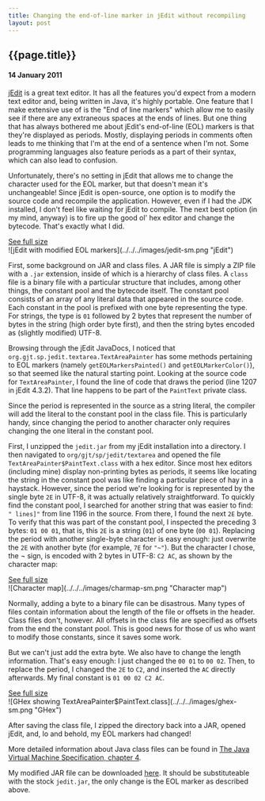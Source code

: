 ```yaml
---
title: Changing the end-of-line marker in jEdit without recompiling
layout: post
---
```


## {{page.title}}
#### 14 January 2011

[jEdit](http://jedit.org/ "jEdit Homepage")
is a great text editor. It has all the features you'd expect from a
modern text editor and, being written in Java, it's highly portable. One
feature that I make extensive use of is the "End of line markers" which allow
me to easily see if there are any extraneous spaces at the ends of lines.
But one thing that has always bothered me about jEdit's end-of-line (EOL)
markers is that they're displayed as periods. Mostly, displaying periods in
comments often leads to me thinking that I'm at the end of a sentence when I'm
not. Some programming languages also feature periods as a part of their
syntax, which can also lead to confusion.

Unfortunately, there's no setting in jEdit that allows me to change the
character used for the EOL marker, but that doesn't mean it's unchangeable!
Since jEdit is open-source, one option is to modify the source code and
recompile the application. However, even if I had the JDK installed, I don't
feel like waiting for jEdit to compile. The next best option (in my mind,
anyway) is to fire up the good ol' hex editor and change the bytecode. That's
exactly what I did.

<div class="caption"><a href="../../../images/jedit.png)">See full size</a></div>
![jEdit with modified EOL markers](../../../images/jedit-sm.png "jEdit")

First, some background on JAR and class files. A JAR file is simply a ZIP file
with a `.jar` extension, inside of which is a hierarchy of class files.
A `class` file is a binary file with a particular
structure that includes, among other things, the constant pool and the
bytecode itself. The constant pool consists of an array of any literal data
that appeared in the source code. Each constant in the pool is prefixed with
one byte representing the type. For strings, the type is `01`
followed by 2 bytes that represent the number of bytes in the string (high order
byte first), and then the string bytes encoded as (slightly modified) UTF-8.

Browsing through the jEdit JavaDocs, I noticed that
`org.gjt.sp.jedit.textarea.TextAreaPainter` has some methods pertaining to EOL
markers (namely `getEOLMarkersPainted()` and `getEOLMarkerColor()`), so that
seemed like the natural starting point. Looking at the source code for
`TextAreaPainter`, I found the line of code that draws the period (line 1207 in
jEdit 4.3.2). That line happens to be part of the `PaintText` private class.

Since the period is represented in the source as a string literal,
the compiler will add the literal to the constant pool in the class file. This
is particularly handy, since changing the period to another character only
requires changing the one literal in the constant pool.

First, I unzipped the `jedit.jar` from my jEdit installation into a directory.
I then navigated to `org/gjt/sp/jedit/textarea` and opened the file
`TextAreaPainter$PaintText.class` with a hex editor. Since most hex editors
(including mine) display non-printing bytes as periods, it seems like 
locating the string in the constant pool was like finding a particular piece of
hay in a haystack. However, since the period we're looking for is represented
by the single byte `2E` in UTF-8, it was actually relatively straightforward.
To quickly find the constant pool, I searched for another string that was
easier to find: `" lines]"` from line 1196 in the source. From there, I found the
next `2E` byte. To verify that this was part of the constant pool, I inspected
the preceding 3 bytes: `01 00 01`, that is, this `2E` is a string (`01`) of one byte
(`00 01`). Replacing the period with another single-byte character is easy
enough: just overwrite the `2E` with another byte (for example, `7E` for `"~"`). But
the character I chose, the &not; sign, is encoded with 2 bytes in UTF-8: `C2 AC`,
as shown by the character map:

<div class="caption"><a href="../../../images/charmap.png)">See full size</a></div>
![Character map](../../../images/charmap-sm.png "Character map")

Normally, adding a byte to a binary file can be disastrous. Many types of files
contain information about the length of the file or offsets in the header.
Class files don't, however. All offsets in the class file
are specified as offsets from the end the constant pool. This is good news for
those of us who want to modify those constants, since it saves some work.

But we can't just add the extra byte. We also have to change the length
information. That's easy enough: I just changed the `00 01` to `00 02`. Then, to
replace the period, I changed the `2E` to `C2`, and inserted the `AC` directly
afterwards. My final constant is `01 00 02 C2 AC`.

<div class="caption"><a href="../../../images/ghex.png)">See full size</a></div>
![GHex showing TextAreaPainter$PaintText.class](../../../images/ghex-sm.png "GHex")

After saving the class file, I zipped the directory back into a JAR, opened
jEdit, and, lo and behold, my EOL markers had changed!

More detailed information about Java class files can be found in
[The Java Virtual Machine Specification, chapter 4](http://java.sun.com/docs/books/jvms/second_edition/html/ClassFile.doc.html "JVM Spec chapter 4").

My modified JAR file can be downloaded [here](../../../download/jedit.jar "jedit.jar").
It should be substituteable with the stock `jedit.jar`, the only change is
the EOL marker as described above.
